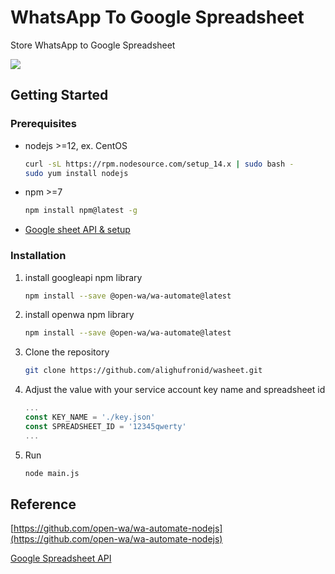 # WhatsApp To Google Spreadsheet
Store WhatsApp to Google Spreadsheet

![](https://d.alighufron.repl.co/washeet/washeet.png)

## Getting Started

### Prerequisites

* nodejs >=12, 
  ex. CentOS
  ```sh
  curl -sL https://rpm.nodesource.com/setup_14.x | sudo bash -
  sudo yum install nodejs
  ```
* npm >=7
  ```sh
  npm install npm@latest -g
  ```
* [Google sheet API & setup](https://github.com/alighufronid/washeet/blob/master/Google%20Sheet%20Setup.md)

### Installation

1. install googleapi npm library
   ```sh
   npm install --save @open-wa/wa-automate@latest
   ```
2. install openwa npm library
   ```sh
   npm install --save @open-wa/wa-automate@latest
   ```
3. Clone the repository
   ```sh
   git clone https://github.com/alighufronid/washeet.git
   ```
4. Adjust the value with your service account key name and spreadsheet id
   ```js
   ...
   const KEY_NAME = './key.json'
   const SPREADSHEET_ID = '12345qwerty'
   ...
   ```
5. Run
   ```sh
   node main.js
   ```

   
## Reference

[https://github.com/open-wa/wa-automate-nodejs](https://github.com/open-wa/wa-automate-nodejs)

[Google Spreadsheet API](https://developers.google.com/sheets/api)
